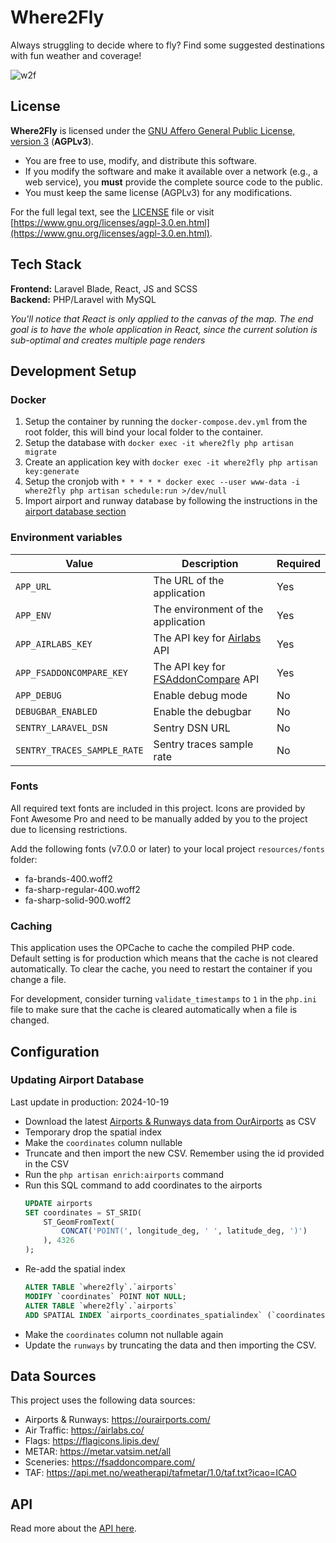 # Where2Fly
Always struggling to decide where to fly? Find some suggested destinations with fun weather and coverage!

![w2f](https://github.com/user-attachments/assets/80281d26-c74c-4712-be12-f394ff303f15)

## License

**Where2Fly** is licensed under the 
[GNU Affero General Public License, version 3](LICENSE) (**AGPLv3**).
- You are free to use, modify, and distribute this software.
- If you modify the software and make it available over a network (e.g., a web service),
  you **must** provide the complete source code to the public.
- You must keep the same license (AGPLv3) for any modifications.

For the full legal text, see the [LICENSE](LICENSE) file or visit
[https://www.gnu.org/licenses/agpl-3.0.en.html](https://www.gnu.org/licenses/agpl-3.0.en.html).

## Tech Stack
**Frontend:** Laravel Blade, React, JS and SCSS\
**Backend:** PHP/Laravel with MySQL

*You'll notice that React is only applied to the canvas of the map. The end goal is to have the whole application in React, since the current solution is sub-optimal and creates multiple page renders*

## Development Setup

### Docker
1. Setup the container by running the `docker-compose.dev.yml` from the root folder, this will bind your local folder to the container.
2. Setup the database with `docker exec -it where2fly php artisan migrate`
3. Create an application key with `docker exec -it where2fly php artisan key:generate`
4. Setup the cronjob with `* * * * * docker exec --user www-data -i where2fly php artisan schedule:run >/dev/null`
5. Import airport and runway database by following the instructions in the [airport database section](README.md#updating-airport-database)

### Environment variables

| Value                      | Description                                              | Required |
|----------------------------|----------------------------------------------------------|----------|
| `APP_URL`                  | The URL of the application                               | Yes      |
| `APP_ENV`                  | The environment of the application                       | Yes      |
| `APP_AIRLABS_KEY`          | The API key for [Airlabs](https://airlabs.co/) API       | Yes      |
| `APP_FSADDONCOMPARE_KEY`   | The API key for [FSAddonCompare](https://fsaddoncompare.com/) API | Yes      |
| `APP_DEBUG`                | Enable debug mode                                        | No       |
| `DEBUGBAR_ENABLED`         | Enable the debugbar                                      | No       |
| `SENTRY_LARAVEL_DSN`       | Sentry DSN URL                                           | No       |
| `SENTRY_TRACES_SAMPLE_RATE`| Sentry traces sample rate                                | No       |

### Fonts
All required text fonts are included in this project. Icons are provided by Font Awesome Pro and need to be manually added by you to the project due to licensing restrictions.

Add the following fonts (v7.0.0 or later) to your local project `resources/fonts` folder:
- fa-brands-400.woff2
- fa-sharp-regular-400.woff2
- fa-sharp-solid-900.woff2

### Caching

This application uses the OPCache to cache the compiled PHP code. Default setting is for production which means that the cache is not cleared automatically. To clear the cache, you need to restart the container if you change a file.

For development, consider turning `validate_timestamps` to `1` in the `php.ini` file to make sure that the cache is cleared automatically when a file is changed.

## Configuration

### Updating Airport Database
Last update in production: 2024-10-19

- Download the latest [Airports & Runways data from OurAirports](https://ourairports.com/data/) as CSV
- Temporary drop the spatial index
- Make the `coordinates` column nullable
- Truncate and then import the new CSV. Remember using the id provided in the CSV
- Run the `php artisan enrich:airports` command
- Run this SQL command to add coordinates to the airports
    ```sql
    UPDATE airports
    SET coordinates = ST_SRID(
        ST_GeomFromText(
            CONCAT('POINT(', longitude_deg, ' ', latitude_deg, ')')
        ), 4326
    );
    ```
- Re-add the spatial index
    ```sql
    ALTER TABLE `where2fly`.`airports`
    MODIFY `coordinates` POINT NOT NULL;
    ALTER TABLE `where2fly`.`airports`
    ADD SPATIAL INDEX `airports_coordinates_spatialindex` (`coordinates`);
    ```
- Make the `coordinates` column not nullable again
- Update the `runways` by truncating the data and then importing the CSV.

## Data Sources

This project uses the following data sources:

- Airports & Runways: https://ourairports.com/
- Air Traffic: https://airlabs.co/
- Flags: https://flagicons.lipis.dev/
- METAR: https://metar.vatsim.net/all
- Sceneries: https://fsaddoncompare.com/
- TAF: https://api.met.no/weatherapi/tafmetar/1.0/taf.txt?icao=ICAO

## API
Read more about the [API here](API.md).

